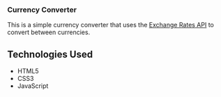### Currency Converter

This is a simple currency converter that uses the [Exchange Rates API](https://exchangeratesapi.io/) to convert between currencies.

## Technologies Used
- HTML5
- CSS3
- JavaScript